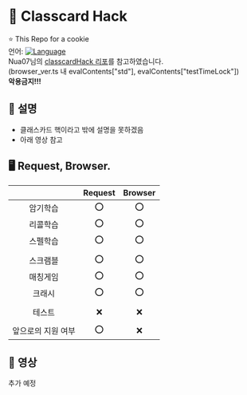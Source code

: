 # 📗 Classcard Hack
⭐ This Repo for a cookie<br>
언어: [![Language](https://img.shields.io/badge/Language-Node.js-brightgreen?logo=node.js&style=flat-square)](https://nodejs.org/ko)<br>
Nua07님의 [classcardHack 리포](https://github.com/Nua07/classcardHack/)를 참고하였습니다. <br>
(browser_ver.ts 내 evalContents["std"], evalContents["testTimeLock"])<br>
**악용금지!!!**<br>

## 📄 설명
* 클래스카드 핵이라고 밖에 설명을 못하겠음
* 아래 영상 참고

## 🖥️ Request, Browser.
||Request|Browser|
|:-----:|:----:|:----:|
|암기학습       |⭕|⭕|
|리콜학습       |⭕|⭕|
|스펠학습       |⭕|⭕|
||||
|스크램블       |⭕|⭕|
|매칭게임       |⭕|⭕|
|크래시         |⭕|⭕|
||||
|테스트         |❌|❌|
||||
|앞으로의 지원 여부|⭕|❌|

## 🎥 영상
추가 예정